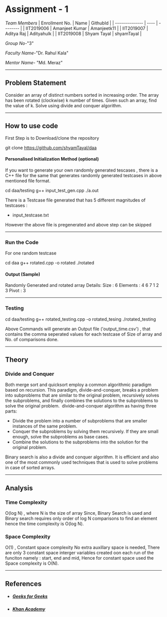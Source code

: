 # Assignment - 1

*Team Members*
|   Enrollment No.  |   Name   | GithubId |
|   --------------  |   ----   | -------- |
|    IIT2019006  |   Amanjeet Kumar | Amanjeetk11 |
|    IIT2019007  |   Aditya Raj | Adityahulk |
|    IIT2019008  |   Shyam Tayal | shyamTayal |


*Group No-*"3"

*Faculty Name-*"Dr. Rahul Kala"

*Mentor Name-* "Md. Meraz"

---
## Problem Statement
Consider an array of distinct numbers sorted in increasing order. The array has been rotated (clockwise) k number of times. Given such an array, find the value of k. Solve using divide and conquer algorithm.

---
## How to use code
First Step is to Download/clone the repository

git clone https://github.com/shyamTayal/daa

#### Personalised Initialization Method (optional)
If you want to generate your own randomly generated tescases , there is a C++ file for the same that generates randomly generated testcases in above mentioned file format.

cd daa/testing
g++ input_test_gen.cpp
./a.out         

There is a Testcase file generated that has 5 different magnitudes of testcases :
 - input_testcase.txt

However the above file is pregenerated and above step can be skipped

---
### Run the Code
For one random testcase

cd daa
g++ rotated.cpp -o rotated
./rotated

#### Output (Sample)

Randomly Generated and rotated array Details:
Size : 6
Elements : 4 6 7 1 2 3
Pivot :
3

---
### Testing

cd daa/testing
g++ rotated_testing.cpp -o rotated_tesing
./rotated_testing

Above Commands will generate an Output file ('output_time.csv') , that contains the comma seperated values for each testcase of Size of array and No. of comparisons done.

---
## Theory
### Divide and Conquer
Both merge sort and quicksort employ a common algorithmic paradigm based on recursion. This paradigm, divide-and-conquer, breaks a problem into subproblems that are similar to the original problem, recursively solves the subproblems, and finally combines the solutions to the subproblems to solve the original problem. 
divide-and-conquer algorithm as having three parts:
- Divide the problem into a number of subproblems that are smaller instances of the same problem.
- Conquer the subproblems by solving them recursively. If they are small enough, solve the subproblems as base cases.
- Combine the solutions to the subproblems into the solution for the original problem.

Binary search is also a divide and conquer algorithm. It is efficient and also one of the most commonly used techniques that is used to solve problems in case of sorted arrays.

---
## Analysis
### Time Complexity
O(log N) , where N is the size of array
Since, Binary Search is used and Binary search requires only order of log N comparisons to find an element hence the time complexity is O(log N).

### Space Complexity
O(1) , Constant space complexity
No extra auxillary space is needed, There are only 3 constant space interger variables created oon each run of the funciton namely : start, end and mid, Hence for constant space used the Space complexity is O(N).

---
## References
- ##### [Geeks for Geeks](https://www.geeksforgeeks.org/divide-and-conquer/)
- ##### [Khan Academy](https://www.geeksforgeeks.org/binary-search/)
